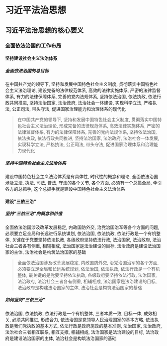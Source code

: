 # 习近平法治思想
## 习近平法治思想的核心要义
### 全面依法治国的工作布局
#### 坚持建设社会主义法治体系
##### 全面依法治国的总目标
在中国共产党的领导下, 坚持和发展中国特色社会主义制度, 贯彻落实中国特色社会主义法治理论, 建设完备的法律规范体系, 高效的法律实施体系, 严密的法律监督体系, 有力的法律保障体系, 完善的党内法规体系, 坚持依法治国, 依法执政, 依法行政共同推进, 坚持法治国家, 法治政府, 法治社会一体建设, 实现科学立法, 严格执法, 公正司法, 带头守法, 促进国家治理能力和治理体系的现代化   
> 在中国共产党的领导下, 坚持和发展中国特色社会主义制度, 贯彻落实中国特色社会主义法治理论, 形成完备的法律规范体系, 高效法律实施体系, 严密的法律监督体系, 有力的法律保障体系, 完善的党内法规体系, 坚持依法治国, 依法执政, 依法行政共同推进, 坚持法治国家, 法治政府, 法治社会一体发展, 实现科学立法, 严格执法, 公正司法, 带头守法, 促进国家治理体系和治理能力现代化
##### 坚持中国特色社会主义法治体系
建设中国特色社会主义法治体系是有具体性, 时代性的概念和理论, 全面依法治国涉及立法, 执法, 司法, 普法, 守法的各个关节, 各个方面, 必须有一个总揽全局, 牵引各方的总抓手, 这个总抓手就是建设中国特色社会主义法治体系

#### 建设"三依三治"
##### 坚持"三依三治"的概念和价值
全面依法治国涉及改革发展稳定, 内政国防外交, 治党治国治军等各个方面的问题, 必须要立足全局和长远进行系统谋划, 依法治国, 依法执政, 依法行政是一个有机整体, 关键在于党要坚持依法执政, 各级政府坚持依法行政, 法治国家, 法治政府, 法治社会三者各有侧重, 相辅相成, 法治国家是法治建设的目标, 法治政府是建设法治国家的主体, 法治社会是构筑法治国家的基础
> 全面依法治国涉及改革发展稳定, 内政国防外交, 治党治国治军的各个方面, 必须要立足全局和长远系统规划, 依法治国, 依法执政, 依法行政是一个有机整体, 最关键的是党要坚持依法执政, 各级政府要坚持依法行政, 法治国家, 法治政府, 法治社会三者各有侧重, 相辅相成, 法治国家是法治建设的目标, 法治政府是构建法治国家的主体, 法治社会是构筑法治国家的基础
##### 如何坚持"三依三治"
依法治国, 依法执政, 依法行政是一个有机整体, 三者本质一致, 目标一体, 成效相关, 必须共同推进, 形成合力, 依法治国是党领导人民治理国家的基本方略, 依法执政是我们党执政的基本方式, 依法行政是政府施政的基本准则, 法治国家, 法治政府, 法治社会三者相互联系, 相互支撑, 相辅相成, 法治国家是法治建设的目标, 法治政府是建设法治国家的主体, 法治社会是构筑法治国家的基础
